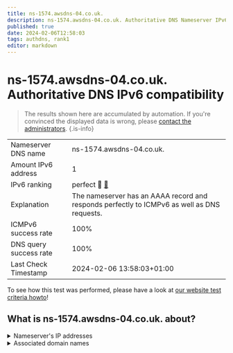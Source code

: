 ```yaml
---
title: ns-1574.awsdns-04.co.uk.
description: ns-1574.awsdns-04.co.uk. Authoritative DNS Nameserver IPv6 compatibility
published: true
date: 2024-02-06T12:58:03
tags: authdns, rank1
editor: markdown
---
```


# ns-1574.awsdns-04.co.uk. Authoritative DNS IPv6 compatibility

> The results shown here are accumulated by automation. If you're convinced the displayed data is wrong, please [contact the administrators](/howto/chat). 
{.is-info}




|   |   |
| - | - |
| Nameserver DNS name | ns-1574.awsdns-04.co.uk.
| Amount IPv6 address | 1
| IPv6 ranking | perfect :1st_place_medal: [🔗](/howto/ranking) |
| Explanation | The nameserver has an AAAA record and responds perfectly to ICMPv6 as well as DNS requests. |
| ICMPv6 success rate | 100%|
| DNS query success rate | 100% |
| Last Check Timestamp | 2024-02-06 13:58:03+01:00 |

To see how this test was performed, please have a look at [our website test criteria howto](/howto/testcriteria/authdns)!


## What is ns-1574.awsdns-04.co.uk. about?




<details>
<summary>Nameserver's IP addresses</summary>

2600:9000:5306:2600::1

</details>



<details>
<summary>Associated domain names</summary>

tiktok.com

</details>

